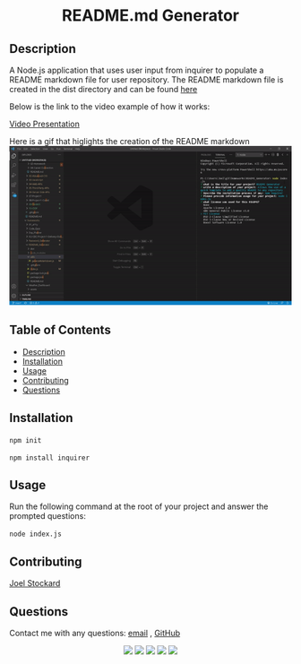 <h1 align="center">README.md Generator</h1>
   
  
</p>
   
## Description
  
 A Node.js application that uses user input from inquirer to populate a README markdown file for user repository. The README markdown file is created in the dist directory and can be found [here](.dist/README.md)

Below is the link to the video example of how it works:

[Video Presentation](./src/readme-generator-movie.mp4)

Here is a gif that higlights the creation of the README markdown <br />
![Gif](./src/readme-generator-example.gif)

## Table of Contents

- [Description](#description)
- [Installation](#installation)
- [Usage](#usage)
- [Contributing](#contributing)
- [Questions](#questions)

## Installation

`npm init`

`npm install inquirer`

## Usage

Run the following command at the root of your project and answer the prompted questions:

`node index.js`

## Contributing

[Joel Stockard](https://github.com/jtstockard)

## Questions

Contact me with any questions: [email](jtstockard92@gmail.com) , [GitHub](https://github.com/jtstockard)<br />

<p align="center">
    <img src="https://img.shields.io/badge/Javascript-yellow" />
    <img src="https://img.shields.io/badge/jQuery-blue"  />
    <img src="https://img.shields.io/badge/-node.js-green" />
    <img src="https://img.shields.io/badge/-inquirer-red" >
    <img src="https://img.shields.io/badge/-json-orange" />

